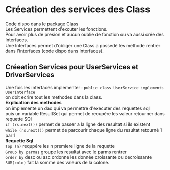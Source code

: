 # Créeation des services des Class
Code dispo dans le package Class\
Les Services permettent d'excuter les fonctions.\
Pour avoir plus de presion et aucun oublie de fonction ou va aussi crée des Interfaces.\
Une Interfaces permet d'obliger une Class a possedé les methode rentrer dans l'interfaces (code dispo dans Interfaces).
## Créeation Services pour UserServices et DriverServices
Une fois les interfaces implementer : `public class UserService implements UserInterface`\
on doit ecrire tout les methodes dans la class.\
**Explication des methodes**\
on implemente un dao qui va permettre d'executer des requettes sql\
puis un variable ResultSet qui permet de recupére les valeur retourner dans requette SQl\
`if (rs.next())` permet de passer a la ligne des resultat si ils existent\
`while (rs.next())` permet de parcourir chaque ligne du resultat retourné 1 par 1\
**Requette Sql**\
`Top (n)` requpére les n premiere ligne de la requette \
`Group by parmas` groupe les resultat avec le parms rentrer \
`order by` desc ou asc ordonne les donnée croissante ou decroissante \
`SUM(colo)` fait la somme des valeurs de la colone.


